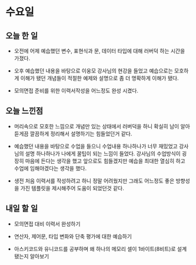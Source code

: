 # 수요일

## 오늘 한 일
- 오전에 어제 예습했던 변수, 표현식과 문, 데이터 타입에 대해 러버덕 하는 시간을 가졌다.

- 오후 예습했던 내용을 바탕으로 이웅모 강사님의 현강을 들었고 예습으로는 모호하게 이해가 됐던 개념들이 적절한 예제와 설명으로 좀 더 명확하게 이해가 됐다.

- 모의면접 준비를 위한 이력서작성을 어느정도 완성 시켰다.

## 오늘 느낀점
- 머리속으로 모호한 느낌으로 개념만 있는 상태에서 러버덕을 하니 확실히 남이 알아듣게끔 깔끔하게 정리해서 설명하기는 힘들었던거 같다.

- 예습했던 내용을 바탕으로 수업을 들으니 수업내용 하나하나가 너무 재밌었고 강사님의 설명 하나하나가 나에게 꿀팁이 되는 느낌이 들었다. 강사님의 수업방식이 굉장히 마음에 든다는 생각을 했고 앞으로도 힘들겠지만 예습을 최대한 열심히 하고 수업에 임해야겠다는 생각을 했다.

- 생전 처음 이력서를 작성하려고 하니 정말 어려웠지만 그래도 어느정도 좋은 방향성을 가진 템플릿을 제시해주어 도움이 되었던것 같다.

## 내일 할 일
- 모의면접 대비 이력서 완성하기

- 연산자, 제어문, 타입 변화와 단축 평가에 대한 예습하기

- 아스키코드와 유니코드를 공부하며 왜 하나의 메모리 셀이 1바이트(8비트)로 설계됐는지 알아보기

